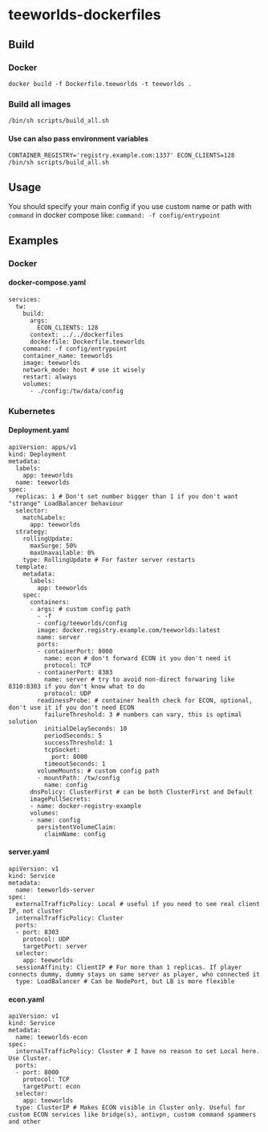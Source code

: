 # teeworlds-dockerfiles

## Build
### Docker
`docker build -f Dockerfile.teeworlds -t teeworlds .`

### Build all images
`/bin/sh scripts/build_all.sh`

#### Use can also pass environment variables
`CONTAINER_REGISTRY='registry.example.com:1337' ECON_CLIENTS=128 /bin/sh scripts/build_all.sh`

## Usage
You should specify your main config if you use custom name or path with `command` in docker compose like:
`command: -f config/entrypoint`

## Examples
### Docker
#### docker-compose.yaml
```
services:
  tw:
    build:
      args:
        ECON_CLIENTS: 128
      context: ../../dockerfiles
      dockerfile: Dockerfile.teeworlds
    command: -f config/entrypoint
    container_name: teeworlds
    image: teeworlds
    network_mode: host # use it wisely
    restart: always
    volumes:      
      - ./config:/tw/data/config

```

### Kubernetes
#### Deployment.yaml
```
apiVersion: apps/v1
kind: Deployment
metadata:
  labels:
    app: teeworlds
  name: teeworlds
spec:
  replicas: 1 # Don't set number bigger than 1 if you don't want "strange" LoadBalancer behaviour
  selector:
    matchLabels:
      app: teeworlds
  strategy:
    rollingUpdate:
      maxSurge: 50%
      maxUnavailable: 0%
    type: RollingUpdate # For faster server restarts
  template:
    metadata:
      labels:
        app: teeworlds
    spec:
      containers:
      - args: # custom config path
        - -f
        - config/teeworlds/config
        image: docker.registry.example.com/teeworlds:latest
        name: server
        ports:
        - containerPort: 8000
          name: econ # don't forward ECON it you don't need it
          protocol: TCP
        - containerPort: 8303
          name: server # try to avoid non-direct forwaring like 8310:8303 if you don't know what to do
          protocol: UDP
        readinessProbe: # container health check for ECON, optional, don't use it if you don't need ECON
          failureThreshold: 3 # numbers can vary, this is optimal solution
          initialDelaySeconds: 10
          periodSeconds: 5
          successThreshold: 1
          tcpSocket:
            port: 8000
          timeoutSeconds: 1
        volumeMounts: # custom config path
        - mountPath: /tw/config
          name: config
      dnsPolicy: ClusterFirst # can be both ClusterFirst and Default
      imagePullSecrets:
      - name: docker-registry-example
      volumes:
      - name: config
        persistentVolumeClaim:
          claimName: config
```
#### server.yaml
```
apiVersion: v1
kind: Service
metadata:
  name: teeworlds-server
spec:
  externalTrafficPolicy: Local # useful if you need to see real client IP, not cluster
  internalTrafficPolicy: Cluster
  ports:
  - port: 8303
    protocol: UDP
    targetPort: server
  selector:
    app: teeworlds
  sessionAffinity: ClientIP # For more than 1 replicas. If player connects dummy, dummy stays on same server as player, who connected it
  type: LoadBalancer # Can be NodePort, but LB is more flexible
```
#### econ.yaml
```
apiVersion: v1
kind: Service
metadata:
  name: teeworlds-econ
spec:
  internalTrafficPolicy: Cluster # I have no reason to set Local here. Use Cluster.
  ports:
  - port: 8000
    protocol: TCP
    targetPort: econ
  selector:
    app: teeworlds
  type: ClusterIP # Makes ECON visible in Cluster only. Useful for custom ECON services like bridge(s), antivpn, custom command spammers and other
```
